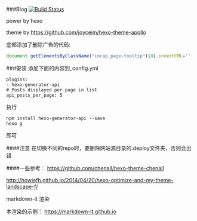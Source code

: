 ###Blog
[![Build Status](https://travis-ci.org/yantze/yantze.github.com.svg?branch=source)](https://travis-ci.org/yantze/yantze.github.com)

power by hexo

theme by https://github.com/joyceim/hexo-theme-apollo

底部添加了删除广告的代码:
```javascript
document.getElementsByClassName("incap_page-tooltip")[0].innerHTML=''
```

###安装
添加下面的内容到_config.yml
```
plugins:
- hexo-generator-api
# Posts displayed per page in list
api_posts_per_page: 5
```
执行
```
npm install hexo-generator-api --save
hexo g
```
即可

####注意
在切换不同的repo时，要删除网站源目录的.deploy文件夹，否则会出错

####一些参考：
https://github.com/chenall/hexo-theme-chenall

http://howiefh.github.io/2014/04/20/hexo-optimize-and-my-theme-landscape-f/

markdown-it 渲染 

本渲染的示例： https://markdown-it.github.io
